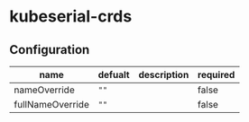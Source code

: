# kubeserial-crds

## Configuration

|name|defualt|description|required|
|---|---|---|---|
|nameOverride|`""`||false|
|fullNameOverride|`""`||false|
